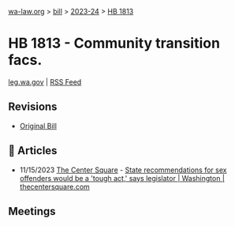 [wa-law.org](/) > [bill](/bill/) > [2023-24](/bill/2023-24/) > [HB 1813](/bill/2023-24/hb/1813/)

# HB 1813 - Community transition facs.
[leg.wa.gov](https://app.leg.wa.gov/billsummary?BillNumber=1813&Year=2023&Initiative=false) | [RSS Feed](./rss.xml)

## Revisions
* [Original Bill](1/)

## 📰 Articles
* 11/15/2023 [The Center Square](/org/the_center_square/) - [State recommendations for sex offenders would be a 'tough act,' says legislator | Washington | thecentersquare.com](https://www.thecentersquare.com/washington/article_ffad5472-83f9-11ee-9241-a7a092a20871.html#:~:text=House%20Bill%201813)

## Meetings